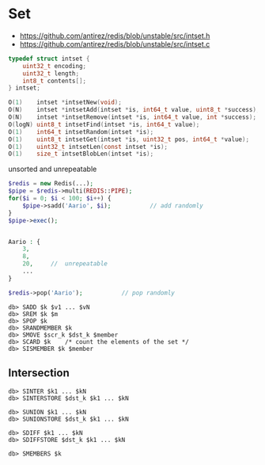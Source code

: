 
# Set
* https://github.com/antirez/redis/blob/unstable/src/intset.h
* https://github.com/antirez/redis/blob/unstable/src/intset.c
```c
typedef struct intset {
    uint32_t encoding;
    uint32_t length;
    int8_t contents[];
} intset;

O(1)    intset *intsetNew(void);
O(N)    intset *intsetAdd(intset *is, int64_t value, uint8_t *success);
O(N)    intset *intsetRemove(intset *is, int64_t value, int *success);
O(logN) uint8_t intsetFind(intset *is, int64_t value);
O(1)    int64_t intsetRandom(intset *is);
O(1)    uint8_t intsetGet(intset *is, uint32_t pos, int64_t *value);
O(1)    uint32_t intsetLen(const intset *is);
O(1)    size_t intsetBlobLen(intset *is);


```

  unsorted and unrepeatable
```php
$redis = new Redis(...);
$pipe = $redis->multi(REDIS::PIPE);
for($i = 0; $i < 100; $i++) {
    $pipe->sadd('Aario', $i);           // add randomly
}
$pipe->exec();


Aario : {
    3,
    8,
    20,     //  unrepeatable
    ...
}

$redis->pop('Aario');           // pop randomly
```

```
db> SADD $k $v1 ... $vN
db> SREM $k $m
db> SPOP $k
db> SRANDMEMBER $k
db> SMOVE $scr_k $dst_k $member
db> SCARD $k    /* count the elements of the set */
db> SISMEMBER $k $member
```
## Intersection
```
db> SINTER $k1 ... $kN
db> SINTERSTORE $dst_k $k1 ... $kN

db> SUNION $k1 ... $kN
db> SUNIONSTORE $dst_k $k1 ... $kN

db> SDIFF $k1 ... $kN
db> SDIFFSTORE $dst_k $k1 ... $kN

db> SMEMBERS $k
```